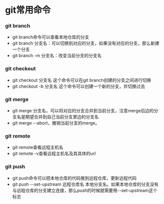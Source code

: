 # git常用命令

### git branch 

- git branch命令可以查看本地仓库的分支
- git branch 分支名：可以切换到对应的分支，如果没有对应的分支，那么新建一个分支
- git branch -m 分支名：改变当前分支的分支名

### git checkout

- git checkout 分支名  这个命令可以在git branch创建的分支之间进行切换
- git checkout -b 分支名  这个命令可以创建一个新的分支，并切换过去

### git merge 

- git merge 分支名，可以将对应的分支合并到当前分支，注意merge后边的分支名是期望合并到自己当前分支里边的分支名
- git merge --abort，撤销当前分支的merge。

### git remote

- git remote查看远程主机名
- git remote -v查看远程主机名及其具体的url

### git push

- git push命令可以把本地仓库的代码推到远程仓库，更新远程代码
- git push --set-upstream 远程仓库名 本地分支名。如果本地仓库的分支没有与远程仓库的分支建立连接，那么push的时候就需要用--set-upstream这个标志